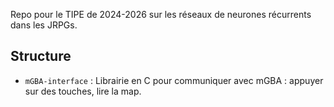 Repo pour le TIPE de 2024-2026 sur les réseaux de neurones récurrents dans les JRPGs. 

## Structure
- `mGBA-interface` : Librairie en C pour communiquer avec mGBA : appuyer sur des touches, lire la map. 